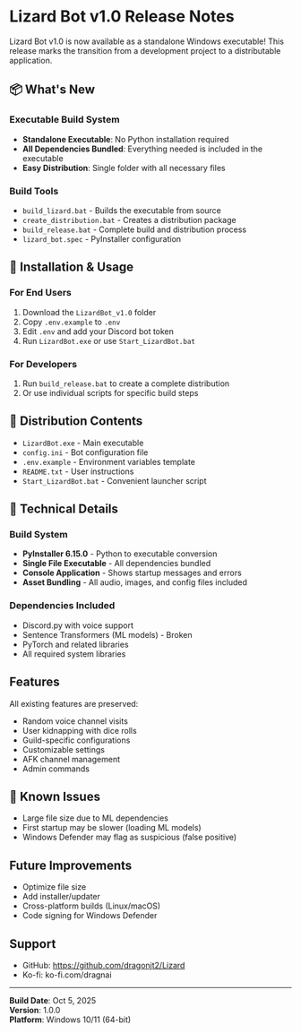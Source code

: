 # Lizard Bot v1.0 Release Notes

Lizard Bot v1.0 is now available as a standalone Windows executable! This release marks the transition from a development project to a distributable application.

## 📦 What's New

### Executable Build System
- **Standalone Executable**: No Python installation required
- **All Dependencies Bundled**: Everything needed is included in the executable
- **Easy Distribution**: Single folder with all necessary files

### Build Tools
- `build_lizard.bat` - Builds the executable from source
- `create_distribution.bat` - Creates a distribution package
- `build_release.bat` - Complete build and distribution process
- `lizard_bot.spec` - PyInstaller configuration

## 🚀 Installation & Usage

### For End Users
1. Download the `LizardBot_v1.0` folder
2. Copy `.env.example` to `.env`
3. Edit `.env` and add your Discord bot token
4. Run `LizardBot.exe` or use `Start_LizardBot.bat`

### For Developers
1. Run `build_release.bat` to create a complete distribution
2. Or use individual scripts for specific build steps

## 📁 Distribution Contents

- `LizardBot.exe` - Main executable
- `config.ini` - Bot configuration file
- `.env.example` - Environment variables template
- `README.txt` - User instructions
- `Start_LizardBot.bat` - Convenient launcher script

## 🔧 Technical Details

### Build System
- **PyInstaller 6.15.0** - Python to executable conversion
- **Single File Executable** - All dependencies bundled
- **Console Application** - Shows startup messages and errors
- **Asset Bundling** - All audio, images, and config files included

### Dependencies Included
- Discord.py with voice support
- Sentence Transformers (ML models) - Broken
- PyTorch and related libraries
- All required system libraries

## Features

All existing features are preserved:
- Random voice channel visits
- User kidnapping with dice rolls
- Guild-specific configurations
- Customizable settings
- AFK channel management
- Admin commands

## 🐛 Known Issues

- Large file size due to ML dependencies
- First startup may be slower (loading ML models)
- Windows Defender may flag as suspicious (false positive)

## Future Improvements

- Optimize file size
- Add installer/updater
- Cross-platform builds (Linux/macOS)
- Code signing for Windows Defender

## Support

- GitHub: https://github.com/dragonjt2/Lizard
- Ko-fi: ko-fi.com/dragnai

---

**Build Date**: Oct 5, 2025  
**Version**: 1.0.0  
**Platform**: Windows 10/11 (64-bit)
